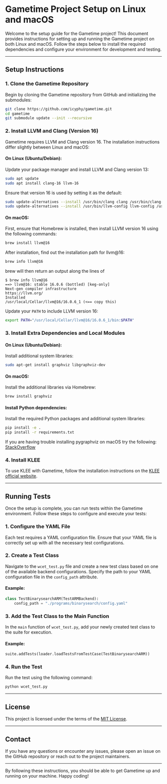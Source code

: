 # Gametime Project Setup on Linux and macOS

Welcome to the setup guide for the Gametime project! This document provides instructions for setting up and running the Gametime project on both Linux and macOS. Follow the steps below to install the required dependencies and configure your environment for development and testing.

---

## Setup Instructions

### 1. Clone the Gametime Repository

Begin by cloning the Gametime repository from GitHub and initializing the submodules:

```bash
git clone https://github.com/icyphy/gametime.git
cd gametime
git submodule update --init --recursive
```

### 2. Install LLVM and Clang (Version 16)

Gametime requires LLVM and Clang version 16. The installation instructions differ slightly between Linux and macOS:

#### On Linux (Ubuntu/Debian):
Update your package manager and install LLVM and Clang version 13:

```bash
sudo apt update
sudo apt install clang-16 llvm-16
```

Ensure that version 16 is used by setting it as the default:

```bash
sudo update-alternatives --install /usr/bin/clang clang /usr/bin/clang-16 100
sudo update-alternatives --install /usr/bin/llvm-config llvm-config /usr/bin/llvm-config-16 100
```

#### On macOS:
First, ensure that Homebrew is installed, then install LLVM version 16 using the following commands:

```bash
brew install llvm@16
```

After installation, find out the installation path for llvm@16:

```bash
brew info llvm@16
```

brew will then return an output along the lines of 
```
$ brew info llvm@16
==> llvm@16: stable 16.0.6 (bottled) [keg-only]
Next-gen compiler infrastructure
https://llvm.org/
Installed
/usr/local/Cellar/llvm@16/16.0.6_1 (<== copy this)
```

Update your `PATH` to include LLVM version 16:

```bash
export PATH="/usr/local/Cellar/llvm@16/16.0.6_1/bin:$PATH"
```

### 3. Install Extra Dependencies and Local Modules

#### On Linux (Ubuntu/Debian):
Install additional system libraries:

```bash
sudo apt-get install graphviz libgraphviz-dev
```

#### On macOS:
Install the additional libraries via Homebrew:

```bash
brew install graphviz
```

#### Install Python dependencies:

Install the required Python packages and additional system libraries:

```bash
pip install -e .
pip install -r requirements.txt
```

If you are having trouble installing pygraphviz on macOS try the following: [StackOverflow](https://stackoverflow.com/questions/69970147/how-do-i-resolve-the-pygraphviz-error-on-mac-os)

### 4. Install KLEE

To use KLEE with Gametime, follow the installation instructions on the [KLEE official website](https://klee.github.io/).

---

## Running Tests

Once the setup is complete, you can run tests within the Gametime environment. Follow these steps to configure and execute your tests:

### 1. Configure the YAML File

Each test requires a YAML configuration file. Ensure that your YAML file is correctly set up with all the necessary test configurations.

### 2. Create a Test Class

Navigate to the `wcet_test.py` file and create a new test class based on one of the available backend configurations. Specify the path to your YAML configuration file in the `config_path` attribute.

#### Example:

```python
class TestBinarysearchARM(TestARMBackend):
    config_path = "./programs/binarysearch/config.yaml"
```

### 3. Add the Test Class to the Main Function

In the `main` function of `wcet_test.py`, add your newly created test class to the suite for execution.

#### Example:

```python
suite.addTests(loader.loadTestsFromTestCase(TestBinarysearchARM))
```

### 4. Run the Test

Run the test using the following command:

```bash
python wcet_test.py
```

---

## License

This project is licensed under the terms of the [MIT License](LICENSE).

---

## Contact

If you have any questions or encounter any issues, please open an issue on the GitHub repository or reach out to the project maintainers.

---

By following these instructions, you should be able to get Gametime up and running on your machine. Happy coding!